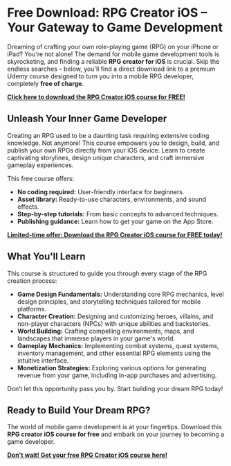 # Free Download: RPG Creator iOS – Your Gateway to Game Development

Dreaming of crafting your own role-playing game (RPG) on your iPhone or iPad? You're not alone! The demand for mobile game development tools is skyrocketing, and finding a reliable **RPG creator for iOS** is crucial. Skip the endless searches – below, you'll find a direct download link to a premium Udemy course designed to turn you into a mobile RPG developer, completely **free of charge**.

[**Click here to download the RPG Creator iOS course for FREE!**](https://udemywork.com/rpg-creator-ios)

## Unleash Your Inner Game Developer

Creating an RPG used to be a daunting task requiring extensive coding knowledge. Not anymore! This course empowers you to design, build, and publish your own RPGs directly from your iOS device. Learn to create captivating storylines, design unique characters, and craft immersive gameplay experiences.

This free course offers:
*   **No coding required:** User-friendly interface for beginners.
*   **Asset library:** Ready-to-use characters, environments, and sound effects.
*   **Step-by-step tutorials:** From basic concepts to advanced techniques.
*   **Publishing guidance:** Learn how to get your game on the App Store.

[**Limited-time offer: Download the RPG Creator iOS course for FREE today!**](https://udemywork.com/rpg-creator-ios)

## What You'll Learn

This course is structured to guide you through every stage of the RPG creation process:

*   **Game Design Fundamentals:** Understanding core RPG mechanics, level design principles, and storytelling techniques tailored for mobile platforms.
*   **Character Creation:** Designing and customizing heroes, villains, and non-player characters (NPCs) with unique abilities and backstories.
*   **World Building:** Crafting compelling environments, maps, and landscapes that immerse players in your game's world.
*   **Gameplay Mechanics:** Implementing combat systems, quest systems, inventory management, and other essential RPG elements using the intuitive interface.
*   **Monetization Strategies:** Exploring various options for generating revenue from your game, including in-app purchases and advertising.

Don’t let this opportunity pass you by. Start building your dream RPG today!

## Ready to Build Your Dream RPG?

The world of mobile game development is at your fingertips. Download this **RPG creator iOS course for free** and embark on your journey to becoming a game developer.

[**Don't wait! Get your free RPG Creator iOS course here!**](https://udemywork.com/rpg-creator-ios)
